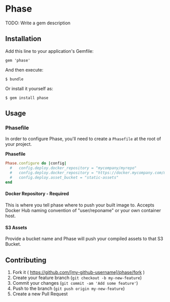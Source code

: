 # Phase

TODO: Write a gem description

## Installation

Add this line to your application's Gemfile:

    gem 'phase'

And then execute:

    $ bundle

Or install it yourself as:

    $ gem install phase

## Usage

### Phasefile

In order to configure Phase, you'll need to create a `Phasefile` at the
root of your project.

**Phasefile**
```ruby
Phase.configure do |config|
  #   config.deploy.docker_repository = "mycompany/myrepo"
  #   config.deploy.docker_repository = "https://docker.mycompany.com/myrepo"
  #   config.deploy.asset_bucket = "static-assets"
end
```

#### Docker Repository - Required
This is where you tell phase where to push your built image to. Accepts
Docker Hub naming convention of "user/reponame" or your own container
host.

#### S3 Assets
Provide a bucket name and Phase will push your compiled assets to that S3
Bucket.

## Contributing

1. Fork it ( https://github.com/[my-github-username]/phase/fork )
2. Create your feature branch (`git checkout -b my-new-feature`)
3. Commit your changes (`git commit -am 'Add some feature'`)
4. Push to the branch (`git push origin my-new-feature`)
5. Create a new Pull Request
